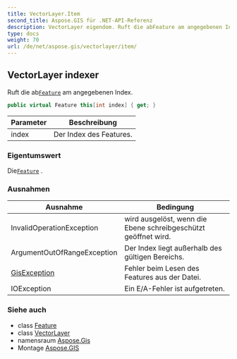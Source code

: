 ```yaml
---
title: VectorLayer.Item
second_title: Aspose.GIS für .NET-API-Referenz
description: VectorLayer eigendom. Ruft die abFeature am angegebenen Index.
type: docs
weight: 70
url: /de/net/aspose.gis/vectorlayer/item/
---
```

## VectorLayer indexer

Ruft die ab[`Feature`](../../feature/) am angegebenen Index.

```csharp
public virtual Feature this[int index] { get; }
```

| Parameter | Beschreibung |
| --- | --- |
| index | Der Index des Features. |

### Eigentumswert

Die[`Feature`](../../feature/) .

### Ausnahmen

| Ausnahme | Bedingung |
| --- | --- |
| InvalidOperationException | wird ausgelöst, wenn die Ebene schreibgeschützt geöffnet wird. |
| ArgumentOutOfRangeException | Der Index liegt außerhalb des gültigen Bereichs. |
| [GisException](../../gisexception/) | Fehler beim Lesen des Features aus der Datei. |
| IOException | Ein E/A-Fehler ist aufgetreten. |

### Siehe auch

* class [Feature](../../feature/)
* class [VectorLayer](../)
* namensraum [Aspose.Gis](../../vectorlayer/)
* Montage [Aspose.GIS](../../../)



